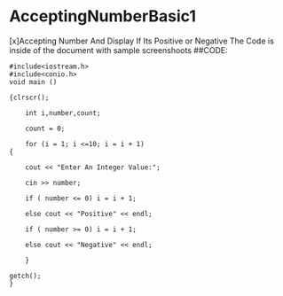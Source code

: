 # AcceptingNumberBasic1
[x]Accepting Number  And Display If Its Positive or Negative
The Code is inside of the document with sample screenshoots 
##CODE:
```
#include<iostream.h>
#include<conio.h>
void main ()

{clrscr();

    int i,number,count;

    count = 0;

    for (i = 1; i <=10; i = i + 1)
{

    cout << "Enter An Integer Value:";

    cin >> number;

    if ( number <= 0) i = i + 1;

    else cout << "Positive" << endl;

    if ( number >= 0) i = i + 1;

    else cout << "Negative" << endl;

    }

getch();
}

```

